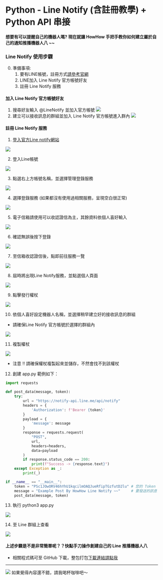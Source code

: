 # Python - Line Notify (含註冊教學) + Python API 串接

#### 想要有可以提醒自己的機器人嗎? 現在就讓 HowHow 手把手教你如何建立屬於自己的通知推播機器人八 ~~

### Line Notify 使用步驟


0. 準備事項:
    1. 要有LINE帳號，註冊方式[請參考官網](https://line.me/zh-hant/account)
    2. LINE加入 Line Notify 官方帳號好友
    3. 註冊 Line Notify 服務


#### 加入 Line Notify 官方帳號好友

1. 搜尋好友輸入 @LineNotify 並加入官方帳號 
![](https://i.imgur.com/biO6VE5.png)
2. 建立可以接收訊息的群組並加入 Line Notify 官方帳號進入群內
![](https://i.imgur.com/daQknrv.png)




#### 註冊 Line Notify 服務

1. [登入官方Line notify網站](https://notify-bot.line.me/zh_TW/)


![](https://i.imgur.com/2SPM8xH.png)


2. 登入Line帳號


![](https://i.imgur.com/2DNbDHf.png)


3. 點選右上方帳號名稱，並選擇管理登錄服務

![](https://i.imgur.com/fBj2ghH.png)

4. 選擇登錄服務 (如果都沒有使用過相關服務，呈現空白很正常)


![](https://i.imgur.com/XzTuLn8.png)

5. 電子信箱請使用可以收認證信為主，其餘資料依個人喜好輸入


![](https://i.imgur.com/LHM1h0s.png)

6. 確認無誤後按下登錄

![](https://i.imgur.com/mwRpKri.png)

7. 至信箱收認證信後，點即前往服務一覽

![](https://i.imgur.com/v1TXHiO.png)

8. 屆時將出現Line Notify服務，並點選個人頁面


![](https://i.imgur.com/cNmMrn8.png)

9. 點擊發行權杖 

![](https://i.imgur.com/P2Rv9xv.png)

10. 依個人喜好設定機器人名稱，並選擇稍早建立好的接收訊息的群組

* 請確保Line Notify 官方帳號於選擇的群組內

![](https://i.imgur.com/TsRuOsp.png)

11. 複製權杖

![](https://i.imgur.com/T0SrkFk.png)

* 注意 !! 請確保權杖複製起來並儲存，不然會找不到該權杖

12. 創建 app.py 範例如下：

```python
import requests

def post_data(message, token):
    try:
        url = "https://notify-api.line.me/api/notify"
        headers = {
            'Authorization': f'Bearer {token}'
        }
        payload = {
            'message': message
        }
        response = requests.request(
            "POST",
            url,
            headers=headers,
            data=payload
        )
        if response.status_code == 200:
            print(f"Success -> {response.text}")
    except Exception as _:
        print(_)

if __name__ == "__main__":
    token = "PSc1JOwORV46hYhU1kqcilmOAQJueRfipTGzfutD2lu" # 您的 Token
    message = "Example Post By HowHow Line Notify ~~"     # 要發送的訊息
    post_data(message, token)
```

13. 執行 python3 app.py

![](https://i.imgur.com/oaGwY4a.png)

14. 至 Line 群組上查看

![](https://i.imgur.com/dFGZmbj.png)


#### 上述步驟是不是非常簡單呢？？快點手刀操作創建自己的 Line 推播機器人八

* 相關程式碼可至 GitHub 下載，整包打包[下載連結請點我](https://downgit.github.io/#/home?url=https://github.com/JeffWen0105/howhow/tree/main/Python/Line/LineNotifyExample)

---

[![](https://i.imgur.com/sgdmN00.png)](https://buymeacoffee.com/jeffwen0105)
如果覺得內容還不錯，請我喝杯咖啡吧～